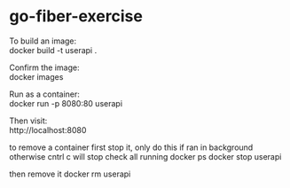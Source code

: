 # go-fiber-exercise
To build an image:  
docker build -t userapi .

Confirm the image:  
docker images

Run as a container:  
docker run -p 8080:80 userapi

Then visit:  
http://localhost:8080

to remove a container first stop it, only do this if ran in background
otherwise cntrl c will stop
check all running
docker  ps
docker stop userapi

then remove it
docker rm userapi

